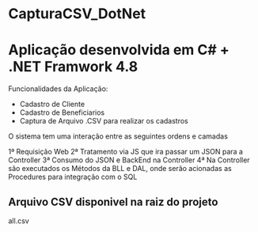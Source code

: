 # CapturaCSV_DotNet

<h1> Aplicação desenvolvida em C# + .NET Framwork 4.8 </h1>

Funcionalidades da Aplicação:
- Cadastro de Cliente
- Cadastro de Beneficiarios
- Captura de Arquivo .CSV para realizar os cadastros

O sistema tem uma interação entre as seguintes ordens e camadas

1ª Requisição Web
2ª Tratamento via JS que ira passar um JSON para a Controller
3ª Consumo do JSON e BackEnd na Controller
4ª Na Controller são executados os Métodos da BLL e DAL, onde serão acionadas as Procedures para integração com o SQL

<h2> Arquivo CSV disponivel na raiz do projeto </h2>
all.csv
